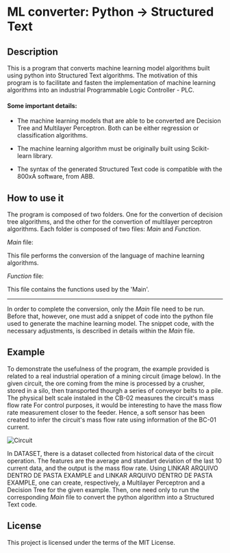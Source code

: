 
# ML converter: Python -> Structured Text



## Description

This is a program that converts machine learning model algorithms built using python into Structured Text algorithms. The motivation of this program is to facilitate and fasten the implementation of machine learning algorithms into an industrial Programmable Logic Controller - PLC.

#### Some important details:

* The machine learning models that are able to be converted are Decision Tree and Multilayer Perceptron. Both can be either regression or classification algorithms. 

* The machine learning algorithm must be originally built using Scikit-learn library.

* The syntax of the generated Structured Text code is compatible with the 800xA software, from ABB.

## How to use it

The program is composed of two folders. One for the convertion of decision tree algorithms, and the other for the convertion of multilayer perceptron algorithms. Each folder is composed of two files: *Main* and *Function*.

*Main* file:

This file performs the conversion of the language of machine learning algorithms.

*Function* file:

This file contains the functions used by the 'Main'. 

***

In order to complete the conversion, only the *Main* file need to be run. Before that, however, one must add a snippet of code into the python file used to generate the machine learning model. The snippet code, with the necessary adjustments, is described in details within the *Main* file.



## Example

To demonstrate the usefulness of the program, the example provided is related to a real industrial operation of a mining circuit (image below). In the given circuit, the ore coming from the mine is processed by a crusher, stored in a silo, then transported thourgh a series of conveyor belts to a pile. The physical belt scale instaled in the CB-02 measures the circuit's mass flow rate For control purposes, it would be interesting to have the mass flow rate measurement closer to the feeder. Hence, a soft sensor has been created to infer the circuit's mass flow rate using information of the BC-01 current. 

![Circuit](https://github.com/ThomasVBP/ML_Convertion-Python_To_StructuredText/assets/131695492/e55a1b4d-eb0f-4a49-9ca3-c29ff92e2f0f)

In DATASET, there is a dataset collected from historical data of the circuit operation. The features are the average and standart deviation of the last 10 current data, and the output is the mass flow rate. Using LINKAR ARQUIVO DENTRO DE PASTA EXAMPLE and LINKAR ARQUIVO DENTRO DE PASTA EXAMPLE, one can create, respectively, a Multilayer Perceptron and a Decision Tree for the given example. Then, one need only to run the corresponding *Main* file to convert the python algorithm into a Structured Text code.

## License

This project is licensed under the terms of the MIT License.
